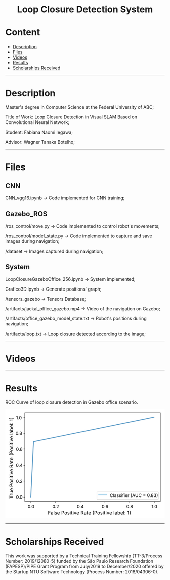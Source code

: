<h1 align="center"> 
	Loop Closure Detection System
</h1>


Content
=================
<!--ts-->
   * [Description](#Description)
   * [Files](#Files)
   * [Videos](#Videos)
   * [Results](#Results)
   * [Scholarships Received](#Scholarships-Received)
<!--te-->

---
Description 
=================
Master's degree in Computer Science at the Federal University of ABC;

Title of Work: Loop Closure Detection in Visual SLAM Based on Convolutional Neural Network;

Student: Fabiana Naomi Iegawa;

Advisor: Wagner Tanaka Botelho;

---
Files 
=================
## CNN
CNN_vgg16.ipynb -> Code implemented for CNN training;

## Gazebo_ROS
/ros_control/move.py -> Code implemented to control robot's movements;

/ros_control/model_state.py -> Code implemented to capture and save images during navigation;

/dataset -> Images captured during navigation;

## System
LoopClosureGazeboOffice_256.ipynb -> System implemented;

Grafico3D.ipynb -> Generate positions' graph;

/tensors_gazebo -> Tensors Database;

/artifacts/jackal_office_gazebo.mp4 -> Video of the navigation on Gazebo;

/artifacts/office_gazebo_model_state.txt -> Robot's positions during navigation;

/artifacts/loop.txt -> Loop closure detected according to the image;

---
Videos
=================

---
Results
=================
ROC Curve of loop closure detection in Gazebo office scenario.

<p align="center">
  <img alt="ROCCurve" title="#ROC Curve" src="./assets/roc_curve.pdf" width="700px">
</p>

---
Scholarships Received
=================
This work was supported by a Technical Training Fellowship (TT-3/Process Number: 2019/12080-5) funded by the São Paulo Research Foundation (FAPESP)/PIPE Grant Program from July/2019 to December/2020 offered by the Startup NTU Software Technology (Process Number: 2018/04306-0).
